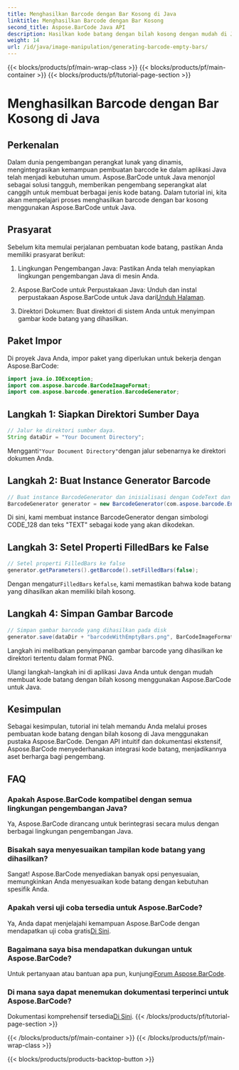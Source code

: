 ```yaml
---
title: Menghasilkan Barcode dengan Bar Kosong di Java
linktitle: Menghasilkan Barcode dengan Bar Kosong
second_title: Aspose.BarCode Java API
description: Hasilkan kode batang dengan bilah kosong dengan mudah di Java menggunakan Aspose.BarCode. Sesuaikan tampilan dan integrasikan dengan mulus. Jelajahi tutorialnya sekarang!
weight: 14
url: /id/java/image-manipulation/generating-barcode-empty-bars/
---
```


{{< blocks/products/pf/main-wrap-class >}}
{{< blocks/products/pf/main-container >}}
{{< blocks/products/pf/tutorial-page-section >}}

# Menghasilkan Barcode dengan Bar Kosong di Java


## Perkenalan

Dalam dunia pengembangan perangkat lunak yang dinamis, mengintegrasikan kemampuan pembuatan barcode ke dalam aplikasi Java telah menjadi kebutuhan umum. Aspose.BarCode untuk Java menonjol sebagai solusi tangguh, memberikan pengembang seperangkat alat canggih untuk membuat berbagai jenis kode batang. Dalam tutorial ini, kita akan mempelajari proses menghasilkan barcode dengan bar kosong menggunakan Aspose.BarCode untuk Java.

## Prasyarat

Sebelum kita memulai perjalanan pembuatan kode batang, pastikan Anda memiliki prasyarat berikut:

1. Lingkungan Pengembangan Java: Pastikan Anda telah menyiapkan lingkungan pengembangan Java di mesin Anda.

2.  Aspose.BarCode untuk Perpustakaan Java: Unduh dan instal perpustakaan Aspose.BarCode untuk Java dari[Unduh Halaman](https://releases.aspose.com/barcode/java/).

3. Direktori Dokumen: Buat direktori di sistem Anda untuk menyimpan gambar kode batang yang dihasilkan.

## Paket Impor

Di proyek Java Anda, impor paket yang diperlukan untuk bekerja dengan Aspose.BarCode:

```java
import java.io.IOException;
import com.aspose.barcode.BarCodeImageFormat;
import com.aspose.barcode.generation.BarcodeGenerator;
```

## Langkah 1: Siapkan Direktori Sumber Daya

```java
// Jalur ke direktori sumber daya.
String dataDir = "Your Document Directory";
```

 Mengganti`"Your Document Directory"`dengan jalur sebenarnya ke direktori dokumen Anda.

## Langkah 2: Buat Instance Generator Barcode

```java
// Buat instance BarcodeGenerator dan inisialisasi dengan CodeText dan Simbologi
BarcodeGenerator generator = new BarcodeGenerator(com.aspose.barcode.EncodeTypes.CODE_128, "TEXT");
```

Di sini, kami membuat instance BarcodeGenerator dengan simbologi CODE_128 dan teks "TEXT" sebagai kode yang akan dikodekan.

## Langkah 3: Setel Properti FilledBars ke False

```java
// Setel properti FilledBars ke false
generator.getParameters().getBarcode().setFilledBars(false);
```

 Dengan mengatur`FilledBars` ke`false`, kami memastikan bahwa kode batang yang dihasilkan akan memiliki bilah kosong.

## Langkah 4: Simpan Gambar Barcode

```java
// Simpan gambar barcode yang dihasilkan pada disk
generator.save(dataDir + "barcodeWithEmptyBars.png", BarCodeImageFormat.PNG);
```

Langkah ini melibatkan penyimpanan gambar barcode yang dihasilkan ke direktori tertentu dalam format PNG.

Ulangi langkah-langkah ini di aplikasi Java Anda untuk dengan mudah membuat kode batang dengan bilah kosong menggunakan Aspose.BarCode untuk Java.

## Kesimpulan

Sebagai kesimpulan, tutorial ini telah memandu Anda melalui proses pembuatan kode batang dengan bilah kosong di Java menggunakan pustaka Aspose.BarCode. Dengan API intuitif dan dokumentasi ekstensif, Aspose.BarCode menyederhanakan integrasi kode batang, menjadikannya aset berharga bagi pengembang.

## FAQ

### Apakah Aspose.BarCode kompatibel dengan semua lingkungan pengembangan Java?
Ya, Aspose.BarCode dirancang untuk berintegrasi secara mulus dengan berbagai lingkungan pengembangan Java.

### Bisakah saya menyesuaikan tampilan kode batang yang dihasilkan?
Sangat! Aspose.BarCode menyediakan banyak opsi penyesuaian, memungkinkan Anda menyesuaikan kode batang dengan kebutuhan spesifik Anda.

### Apakah versi uji coba tersedia untuk Aspose.BarCode?
 Ya, Anda dapat menjelajahi kemampuan Aspose.BarCode dengan mendapatkan uji coba gratis[Di Sini](https://releases.aspose.com/).

### Bagaimana saya bisa mendapatkan dukungan untuk Aspose.BarCode?
 Untuk pertanyaan atau bantuan apa pun, kunjungi[Forum Aspose.BarCode](https://forum.aspose.com/c/barcode/13).

### Di mana saya dapat menemukan dokumentasi terperinci untuk Aspose.BarCode?
 Dokumentasi komprehensif tersedia[Di Sini](https://reference.aspose.com/barcode/java/).
{{< /blocks/products/pf/tutorial-page-section >}}

{{< /blocks/products/pf/main-container >}}
{{< /blocks/products/pf/main-wrap-class >}}

{{< blocks/products/products-backtop-button >}}
